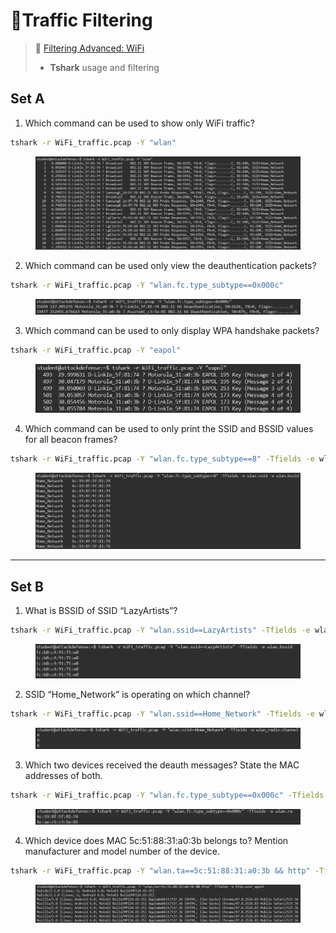 # 🔬Traffic Filtering

> 🔬 [Filtering Advanced: WiFi](https://attackdefense.com/challengedetails?cid=4)
>
> * **Tshark** usage and filtering

## Set A

1. Which command can be used to show only WiFi traffic?

```bash
tshark -r WiFi_traffic.pcap -Y "wlan"
```

<figure><img src="../../../../.gitbook/assets/image (7) (1) (1) (1) (1) (1) (1) (1) (1) (1).png" alt=""><figcaption></figcaption></figure>

2. Which command can be used only view the deauthentication packets?

```bash
tshark -r WiFi_traffic.pcap -Y "wlan.fc.type_subtype==0x000c"
```

<figure><img src="../../../../.gitbook/assets/image (8) (1) (1) (1) (1) (1) (1) (1) (1) (1).png" alt=""><figcaption></figcaption></figure>

3. Which command can be used to only display WPA handshake packets?

```bash
tshark -r WiFi_traffic.pcap -Y "eapol"
```

<figure><img src="../../../../.gitbook/assets/image (9) (1) (1) (1) (1) (1) (1) (1) (1) (1).png" alt=""><figcaption></figcaption></figure>

4. Which command can be used to only print the SSID and BSSID values for all beacon frames?

```bash
tshark -r WiFi_traffic.pcap -Y "wlan.fc.type_subtype==8" -Tfields -e wlan.ssid -e wlan.bssid
```

<figure><img src="../../../../.gitbook/assets/image (10) (1) (1) (1) (1) (1) (1) (1) (1) (1).png" alt=""><figcaption></figcaption></figure>

***

## Set B

1. What is BSSID of SSID “LazyArtists”?

```bash
tshark -r WiFi_traffic.pcap -Y "wlan.ssid==LazyArtists" -Tfields -e wlan.bssid
```

<figure><img src="../../../../.gitbook/assets/image (11) (1) (1) (1) (1) (1) (1) (1) (1).png" alt=""><figcaption></figcaption></figure>

2. SSID “Home\_Network” is operating on which channel?

```bash
tshark -r WiFi_traffic.pcap -Y "wlan.ssid==Home_Network" -Tfields -e wlan_radio.channel
```

<figure><img src="../../../../.gitbook/assets/image (13) (1) (1) (1) (1) (1) (1) (1) (1).png" alt=""><figcaption></figcaption></figure>

3. Which two devices received the deauth messages? State the MAC addresses of both.

```bash
tshark -r WiFi_traffic.pcap -Y "wlan.fc.type_subtype==0x000c" -Tfields -e wlan.ra
```

<figure><img src="../../../../.gitbook/assets/image (14) (1) (1) (1) (1) (1) (1) (1) (1).png" alt=""><figcaption></figcaption></figure>

4. Which device does MAC 5c:51:88:31:a0:3b belongs to? Mention manufacturer and model number of the device.

```bash
tshark -r WiFi_traffic.pcap -Y "wlan.ta==5c:51:88:31:a0:3b && http" -Tfields -e http.user_agent
```

<figure><img src="../../../../.gitbook/assets/image (15) (1) (1) (1) (1) (1) (1) (1).png" alt=""><figcaption></figcaption></figure>
